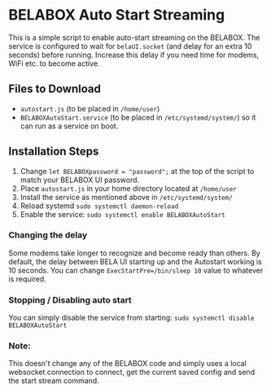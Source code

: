 # BELABOX Auto Start Streaming

This is a simple script to enable auto-start streaming on the BELABOX. The service is configured to wait for `belaUI.socket` (and delay for an extra 10 seconds) before running. Increase this delay if you need time for modems, WiFi etc. to become active.

## Files to Download

-  `autostart.js` (to be placed in `/home/user`)
- `BELABOXAutoStart.service` (to be placed in `/etc/systemd/system/`) so it can run as a service on boot.

## Installation Steps

1. Change `let BELABOXpassword = "password";` at the top of the script to match your BELABOX UI password.
2. Place `autostart.js` in your home directory located at `/home/user`
3. Install the service as mentioned above in `/etc/systemd/system/`
4. Reload systemd `sudo systemctl daemon-reload`
5. Enable the service: `sudo systemctl enable BELABOXAutoStart`

### Changing the delay
Some modems take longer to recognize and become ready than others. By default, the delay between BELA UI starting up and the Autostart working is 10 seconds. You can change `ExecStartPre=/bin/sleep 10` value to whatever is required. 

### Stopping / Disabling auto start
You can simply disable the service from starting: `sudo systemctl disable BELABOXAutoStart`

### Note: 
This doesn't change any of the BELABOX code and simply uses a local websocket connection to connect, get the current saved config and send the start stream command.
